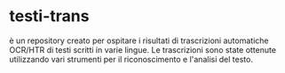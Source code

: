 # testi-trans 
è un repository creato per ospitare i risultati di trascrizioni automatiche OCR/HTR di testi scritti in varie lingue. Le trascrizioni sono state ottenute utilizzando vari strumenti per il riconoscimento e l'analisi del testo.
